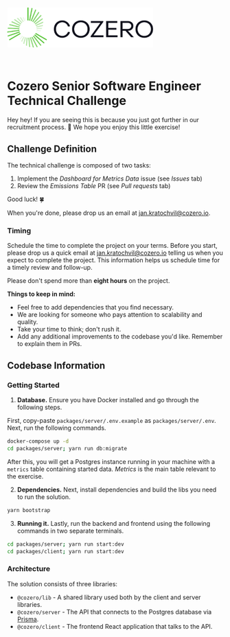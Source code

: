 <p align="left">
  <a href="https://cozero.io/" target="blank"><img src="./COZERO_LOGO.svg" width="340" alt="Nest Logo" /></a>
</p>
<br />

# Cozero Senior Software Engineer Technical Challenge

Hey hey!
If you are seeing this is because you just got further in our recruitment process. 💪
We hope you enjoy this little exercise!

## Challenge Definition

The technical challenge is composed of two tasks:
1. Implement the *Dashboard for Metrics Data* issue (see *Issues* tab)
2. Review the *Emissions Table* PR (see *Pull requests* tab)

Good luck! 🍀

When you're done, please drop us an email at jan.kratochvil@cozero.io.


### Timing

Schedule the time to complete the project on your terms.
Before you start, please drop us a quick email at jan.kratochvil@cozero.io telling us when you expect to complete the project.
This information helps us schedule time for a timely review and follow-up.

Please don't spend more than **eight hours** on the project.

**Things to keep in mind:**

- Feel free to add dependencies that you find necessary.
- We are looking for someone who pays attention to scalability and quality.
- Take your time to think; don't rush it.
- Add any additional improvements to the codebase you'd like. Remember to explain them in PRs.

## Codebase Information

### Getting Started

1. **Database.** Ensure you have Docker installed and go through the following steps.

First, copy-paste `packages/server/.env.example` as `packages/server/.env`. Next, run the following commands.

```bash
docker-compose up -d
cd packages/server; yarn run db:migrate
```

After this, you will get a Postgres instance running in your machine with a `metrics` table containing started data.
_Metrics_ is the main table relevant to the exercise.

2. **Dependencies.** Next, install dependencies and build the libs you need to run the solution.

```bash
yarn bootstrap
```

3. **Running it.** Lastly, run the backend and frontend using the following commands in two separate terminals.

```bash
cd packages/server; yarn run start:dev
cd packages/client; yarn run start:dev
```

### Architecture

The solution consists of three libraries:
- `@cozero/lib` - A shared library used both by the client and server libraries.
- `@cozero/server` - The API that connects to the Postgres database via [Prisma](prisma.io/).
- `@cozero/client` - The frontend React application that talks to the API.

